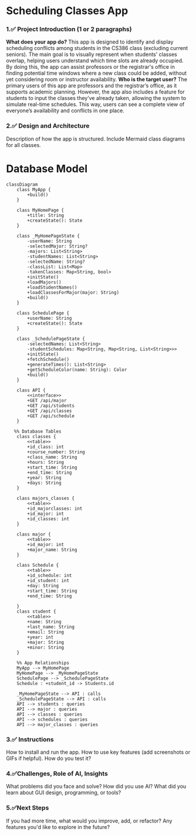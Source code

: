 # Scheduling Classes App
### 1.✅ Project Introduction (1 or 2 paragraphs)
__What does your app do?__
This app is designed to identify and display scheduling conflicts among students in the CS386 class (excluding current seniors). The main goal is to visually represent when students' classes overlap, helping users understand which time slots are already occupied. By doing this, the app can assist professors or the registrar's office in finding potential time windows where a new class could be added, without yet considering room or instructor availability.
__Who is the target user?__
The primary users of this app are professors and the registrar’s office, as it supports academic planning. However, the app also includes a feature for students to input the classes they’ve already taken, allowing the system to simulate real-time schedules. This way, users can see a complete view of everyone’s availability and conflicts in one place.
### 2.✅ Design and Architecture

Description of how the app is structured.
Include Mermaid class diagrams for all classes.

# Database Model
```mermaid
classDiagram
    class MyApp {
        +build()
    }

    class MyHomePage {
        +title: String
        +createState(): State
    }

    class _MyHomePageState {
        -userName: String
        -selectedMajor: String?
        -majors: List<String>
        -studentNames: List<String>
        -selectedName: String?
        -classList: List<Map>
        -takenClasses: Map<String, bool>
        +initState()
        +loadMajors()
        +loadStudentNames()
        +loadClassesForMajor(major: String)
        +build()
    }

    class SchedulePage {
        +userName: String
        +createState(): State
    }

    class _SchedulePageState {
        -selectedNames: List<String>
        -studentSchedules: Map<String, Map<String, List<String>>>
        +initState()
        +fetchSchedule()
        +generateTimes(): List<String>
        +getScheduleColor(name: String): Color
        +build()
    }

    class API {
        <<interface>>
        +GET /api/major
        +GET /api/students
        +GET /api/classes
        +GET /api/schedule
    }

   %% Database Tables
    class classes {
        <<table>>
        +id_class: int
        +course_number: String
        +class_name: String
        +hours: String
        +start_time: String
        +end_time: String
        +year: String
        +days: String
    }

    class majors_classes {
        <<table>>
        +id_majorclasses: int
        +id_major: int
        +id_classes: int
    }

    class major {
        <<table>>
        +id_major: int
        +major_name: String
    }

    class Schedule {
        <<table>>
        +id_schedule: int
        +id_student: int
        +day: String
        +start_time: String
        +end_time: String
        
    }
    class student {
        <<table>>
        +name: String
        +last_name: String
        +email: String
        +year: int
        +major: String
        +minor: String
    }

    %% App Relationships
    MyApp --> MyHomePage
    MyHomePage --> _MyHomePageState
    SchedulePage --> _SchedulePageState
    Schedule : +student_id -> Students.id

    _MyHomePageState --> API : calls
    _SchedulePageState --> API : calls
    API --> students : queries
    API --> major : queries
    API --> classes : queries
    API --> schedules : queries
    API --> major_classes : queries

```

### 3.✅ Instructions 
How to install and run the app.
How to use key features (add screenshots or GIFs if helpful).
How do you test it?
### 4.✅Challenges, Role of AI, Insights
What problems did you face and solve?
How did you use AI?
What did you learn about GUI design, programming, or tools?
### 5.✅Next Steps
If you had more time, what would you improve, add, or refactor?
Any features you'd like to explore in the future?
